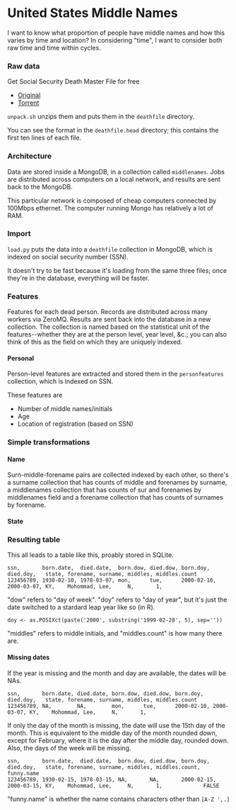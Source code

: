 United States Middle Names
=================

I want to know what proportion of people have middle names
and how this varies by time and location? In considering "time",
I want to consider both raw time and time within cycles.

### Raw data
Get Social Security Death Master File for free

* [Original](http://ssdmf.info/)
* [Torrent](http://thepiratebay.se/torrent/7193029/)

`unpack.sh` unzips them and puts them in the `deathfile` directory.

You can see the format in the `deathfile.head` directory;
this contains the first ten lines of each file.

### Architecture
Data are stored inside a MongoDB, in a collection called `middlenames`.
Jobs are distributed across computers on a local network, and results
are sent back to the MongoDB.

This particular network is composed of cheap computers connected by
100Mbps ethernet. The computer running Mongo has relatively a lot of RAM.

### Import
`load.py` puts the data into a `deathfile` collection in MongoDB,
which is indexed on social security number (SSN).

It doesn't try to be fast because it's loading from the same three
files; once they're in the database, everything will be faster.

### Features
Features for each dead person. Records are distributed across many workers
via ZeroMQ. Results are sent back into the database in a new collection.
The collection is named based on the statistical unit of the features--whether
they are at the person level, year level, &c.; you can also think of this
as the field on which they are uniquely indexed.

#### Personal
Person-level features are extracted and stored them in the `personfeatures`
collection, which is indexed on SSN.

These features are
* Number of middle names/initials
* Age
* Location of registration (based on SSN)

### Simple transformations

#### Name
Surn-middle-forename pairs are collected indexed by each other, so there's a
surname collection that has counts of middle and forenames by surname, a
middlenames collection that has counts of sur and forenames by middlenames field
and a forename collection that has counts of surnames by forename.

#### State


### Resulting table
This all leads to a table like this, proably stored in SQLite.

    ssn,       born.date,  died.date,  born.dow, died.dow, born.doy,   died.doy,   state, forename, surname, middles, middles.count
    123456789, 1930-02-10, 1978-03-07, mon,      tue,      2000-02-10, 2000-03-07, KY,    Mohommad, Lee,     N,       1,

"dow" refers to "day of week". "doy" refers to "day of year", but
it's just the date switched to a stardard leap year like so (in R).

    doy <- as.POSIXct(paste('2000', substring('1999-02-28', 5), sep=''))

"middles" refers to middle initials, and "middles.count" is how many
there are.

#### Missing dates
If the year is missing and the month and day are available, the dates
will be NAs.

    ssn,       born.date, died.date, born.dow, died.dow, born.doy,   died.doy,   state, forename, surname, middles, middles.count
    123456789, NA,        NA,        mon,      tue,      2000-02-10, 2000-03-07, KY,    Mohommad, Lee,     N,       1,

If only the day of the month is missing, the date will use the 15th
day of the month. This is equivalent to the middle day of the month
rounded down, except for February, where it is the day after the middle
day, rounded down. Also, the days of the week will be missing.

    ssn,       born.date,  died.date,  born.dow, died.dow, born.doy,   died.doy,   state, forename, surname, middles, middles.count, funny.name
    123456789, 1930-02-15, 1978-03-15, NA,       NA,       2000-02-15, 2000-03-15, KY,    Mohommad, Lee,     N,       1,             FALSE

"funny.name" is whether the name contains characters other than `[A-Z ',.]`
